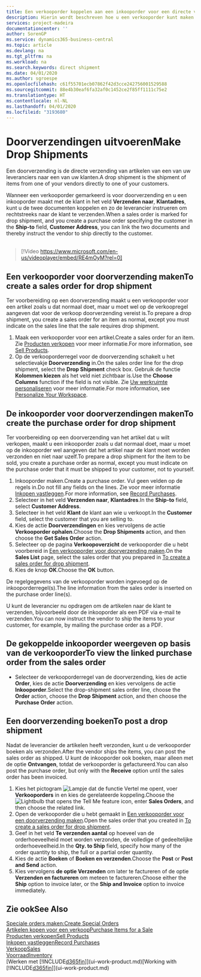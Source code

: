 ```yaml
---
title: Een verkooporder koppelen aan een inkooporder voor een directe verzending | Microsoft Docs
description: Hierin wordt beschreven hoe u een verkooporder kunt maken die is gekoppeld aan een inkooporder om verzending direct van de leverancier naar de klant mogelijk te maken.
services: project-madeira
documentationcenter: ''
author: SorenGP
ms.service: dynamics365-business-central
ms.topic: article
ms.devlang: na
ms.tgt_pltfrm: na
ms.workload: na
ms.search.keywords: direct shipment
ms.date: 04/01/2020
ms.author: sgroespe
ms.openlocfilehash: c61f55701ecb07862f42d3cce242756001529588
ms.sourcegitcommit: 88e4b30eaf6fa32af0c1452ce2f85ff1111c75e2
ms.translationtype: HT
ms.contentlocale: nl-NL
ms.lasthandoff: 04/01/2020
ms.locfileid: "3193680"
---
```

# <a name="make-drop-shipments"></a><span data-ttu-id="09a70-103">Doorverzendingen uitvoeren</span><span class="sxs-lookup"><span data-stu-id="09a70-103">Make Drop Shipments</span></span>
<span data-ttu-id="09a70-104">Een doorverzending is de directe verzending van artikelen van een van uw leveranciers naar een van uw klanten.</span><span class="sxs-lookup"><span data-stu-id="09a70-104">A drop shipment is the shipment of items from one of your vendors directly to one of your customers.</span></span>

<span data-ttu-id="09a70-105">Wanneer een verkooporder gemarkeerd is voor doorverzending en u een inkooporder maakt met de klant in het veld **Verzenden naar**, **Klantadres**, kunt u de twee documenten koppelen en zo de leverancier instrueren om rechtstreeks naar de klant te verzenden.</span><span class="sxs-lookup"><span data-stu-id="09a70-105">When a sales order is marked for drop shipment, and you create a purchase order specifying the customer in the **Ship-to** field, **Customer Address**, you can link the two documents and thereby instruct the vendor to ship directly to the customer.</span></span>
<br><br>  
  
> [!Video https://www.microsoft.com/en-us/videoplayer/embed/RE4mOyM?rel=0]

## <a name="to-create-a-sales-order-for-drop-shipment"></a><span data-ttu-id="09a70-106">Een verkooporder voor doorverzending maken</span><span class="sxs-lookup"><span data-stu-id="09a70-106">To create a sales order for drop shipment</span></span>
<span data-ttu-id="09a70-107">Ter voorbereiding op een doorverzending maakt u een verkooporder voor een artikel zoals u dat normaal doet, maar u moet wel op de verkoopregel aangeven dat voor de verkoop doorverzending vereist is.</span><span class="sxs-lookup"><span data-stu-id="09a70-107">To prepare a drop shipment, you create a sales order for an item as normal, except you must indicate on the sales line that the sale requires drop shipment.</span></span>

1. <span data-ttu-id="09a70-108">Maak een verkooporder voor een artikel.</span><span class="sxs-lookup"><span data-stu-id="09a70-108">Create a sales order for an item.</span></span> <span data-ttu-id="09a70-109">Zie [Producten verkopen](sales-how-sell-products.md) voor meer informatie.</span><span class="sxs-lookup"><span data-stu-id="09a70-109">For more information, see [Sell Products](sales-how-sell-products.md).</span></span>
2. <span data-ttu-id="09a70-110">Op de verkooporderregel voor de doorverzending schakelt u het selectievakje **Doorverzending** in.</span><span class="sxs-lookup"><span data-stu-id="09a70-110">On the sales order line for the drop shipment, select the **Drop Shipment** check box.</span></span> <span data-ttu-id="09a70-111">Gebruik de functie **Kolommen kiezen** als het veld niet zichtbaar is.</span><span class="sxs-lookup"><span data-stu-id="09a70-111">Use the **Choose Columns** function if the field is not visible.</span></span> <span data-ttu-id="09a70-112">Zie [Uw werkruimte personaliseren](ui-personalization-user.md) voor meer informatie.</span><span class="sxs-lookup"><span data-stu-id="09a70-112">For more information, see [Personalize Your Workspace](ui-personalization-user.md).</span></span>

## <a name="to-create-the-purchase-order-for-drop-shipment"></a><span data-ttu-id="09a70-113">De inkooporder voor doorverzendingen maken</span><span class="sxs-lookup"><span data-stu-id="09a70-113">To create the purchase order for drop shipment</span></span>
<span data-ttu-id="09a70-114">Ter voorbereiding op een doorverzending van het artikel dat u wilt verkopen, maakt u een inkooporder zoals u dat normaal doet, maar u moet op de inkooporder wel aangeven dat het artikel naar de klant moet worden verzonden en niet naar uzelf.</span><span class="sxs-lookup"><span data-stu-id="09a70-114">To prepare a drop shipment for the item to be sold, you create a purchase order as normal, except you must indicate on the purchase order that it must be shipped to your customer, not to yourself.</span></span>

1. <span data-ttu-id="09a70-115">Inkooporder maken.</span><span class="sxs-lookup"><span data-stu-id="09a70-115">Create a purchase order.</span></span> <span data-ttu-id="09a70-116">Vul geen velden op de regels in.</span><span class="sxs-lookup"><span data-stu-id="09a70-116">Do not fill any fields on the lines.</span></span> <span data-ttu-id="09a70-117">Zie voor meer informatie [Inkopen vastleggen](purchasing-how-record-purchases.md).</span><span class="sxs-lookup"><span data-stu-id="09a70-117">For more information, see [Record Purchases](purchasing-how-record-purchases.md).</span></span>
2. <span data-ttu-id="09a70-118">Selecteer in het veld **Verzenden naar**, **Klantadres**.</span><span class="sxs-lookup"><span data-stu-id="09a70-118">In the **Ship-to** field, select **Customer Address**.</span></span>
3. <span data-ttu-id="09a70-119">Selecteer in het veld **Klant** de klant aan wie u verkoopt.</span><span class="sxs-lookup"><span data-stu-id="09a70-119">In the **Customer** field, select the customer that you are selling to.</span></span>
3. <span data-ttu-id="09a70-120">Kies de actie **Doorverzendingen** en kies vervolgens de actie **Verkooporder ophalen**.</span><span class="sxs-lookup"><span data-stu-id="09a70-120">Choose the **Drop Shipments** action, and then choose the **Get Sales Order** action.</span></span>
4. <span data-ttu-id="09a70-121">Selecteer op de pagina **Verkoopoverzicht** de verkooporder die u hebt voorbereid in [Een verkooporder voor doorverzending maken](sales-how-drop-shipment.md#to-create-a-sales-order-for-drop-shipment).</span><span class="sxs-lookup"><span data-stu-id="09a70-121">On the **Sales List** page, select the sales order that you prepared in [To create a sales order for drop shipment](sales-how-drop-shipment.md#to-create-a-sales-order-for-drop-shipment).</span></span>
5. <span data-ttu-id="09a70-122">Kies de knop **OK**.</span><span class="sxs-lookup"><span data-stu-id="09a70-122">Choose the **OK** button.</span></span>

<span data-ttu-id="09a70-123">De regelgegevens van de verkooporder worden ingevoegd op de inkooporderregel(s).</span><span class="sxs-lookup"><span data-stu-id="09a70-123">The line information from the sales order is inserted on the purchase order line(s).</span></span>

<span data-ttu-id="09a70-124">U kunt de leverancier nu opdragen om de artikelen naar de klant te verzenden, bijvoorbeeld door de inkooporder als een PDF via e-mail te verzenden.</span><span class="sxs-lookup"><span data-stu-id="09a70-124">You can now instruct the vendor to ship the items to your customer, for example, by mailing the purchase order as a PDF.</span></span>     

## <a name="to-view-the-linked-purchase-order-from-the-sales-order"></a><span data-ttu-id="09a70-125">De gekoppelde inkooporder weergeven op basis van de verkooporder</span><span class="sxs-lookup"><span data-stu-id="09a70-125">To view the linked purchase order from the sales order</span></span>
* <span data-ttu-id="09a70-126">Selecteer de verkooporderregel van de doorverzending, kies de actie **Order**, kies de actie **Doorverzending** en kies vervolgens de actie **Inkooporder**.</span><span class="sxs-lookup"><span data-stu-id="09a70-126">Select the drop-shipment sales order line, choose the **Order** action, choose the **Drop Shipment** action, and then choose the **Purchase Order** action.</span></span>

## <a name="to-post-a-drop-shipment"></a><span data-ttu-id="09a70-127">Een doorverzending boeken</span><span class="sxs-lookup"><span data-stu-id="09a70-127">To post a drop shipment</span></span>
<span data-ttu-id="09a70-128">Nadat de leverancier de artikelen heeft verzonden, kunt u de verkooporder boeken als verzonden.</span><span class="sxs-lookup"><span data-stu-id="09a70-128">After the vendor ships the items, you can post the sales order as shipped.</span></span> <span data-ttu-id="09a70-129">U kunt de inkooporder ook boeken, maar alleen met de optie **Ontvangen**, totdat de verkooporder is gefactureerd.</span><span class="sxs-lookup"><span data-stu-id="09a70-129">You can also post the purchase order, but only with the **Receive** option until the sales order has been invoiced.</span></span>

1. <span data-ttu-id="09a70-130">Kies het pictogram ![Lampje dat de functie Vertel me opent](media/ui-search/search_small.png "Vertel me wat u wilt doen"), voer **Verkooporders** in en kies de gerelateerde koppeling.</span><span class="sxs-lookup"><span data-stu-id="09a70-130">Choose the ![Lightbulb that opens the Tell Me feature](media/ui-search/search_small.png "Tell me what you want to do") icon, enter **Sales Orders**, and then choose the related link.</span></span>
2. <span data-ttu-id="09a70-131">Open de verkooporder die u hebt gemaakt in [Een verkooporder voor een doorverzending maken]().</span><span class="sxs-lookup"><span data-stu-id="09a70-131">Open the sales order that you created in [To create a sales order for drop shipment]().</span></span>
3. <span data-ttu-id="09a70-132">Geef in het veld **Te verzenden aantal** op hoeveel van de orderhoeveelheid moet worden verzonden, de volledige of gedeeltelijke orderhoeveelheid.</span><span class="sxs-lookup"><span data-stu-id="09a70-132">In the **Qty. to Ship** field, specify how many of the order quantity to ship, the full or a partial order quantity.</span></span>
4. <span data-ttu-id="09a70-133">Kies de actie **Boeken** of **Boeken en verzenden**.</span><span class="sxs-lookup"><span data-stu-id="09a70-133">Choose the **Post** or **Post and Send** action.</span></span>
5. <span data-ttu-id="09a70-134">Kies vervolgens **de optie Verzenden** om later te factureren of de optie **Verzenden en factureren** om meteen te factureren.</span><span class="sxs-lookup"><span data-stu-id="09a70-134">Choose either the **Ship** option to invoice later, or the **Ship and Invoice** option to invoice immediately.</span></span>

## <a name="see-also"></a><span data-ttu-id="09a70-135">Zie ook</span><span class="sxs-lookup"><span data-stu-id="09a70-135">See Also</span></span>
[<span data-ttu-id="09a70-136">Speciale orders maken:</span><span class="sxs-lookup"><span data-stu-id="09a70-136">Create Special Orders</span></span>](sales-how-to-create-special-orders.md)  
[<span data-ttu-id="09a70-137">Artikelen kopen voor een verkoop</span><span class="sxs-lookup"><span data-stu-id="09a70-137">Purchase Items for a Sale</span></span>](purchasing-how-purchase-products-sale.md)  
[<span data-ttu-id="09a70-138">Producten verkopen</span><span class="sxs-lookup"><span data-stu-id="09a70-138">Sell Products</span></span>](sales-how-sell-products.md)  
[<span data-ttu-id="09a70-139">Inkopen vastleggen</span><span class="sxs-lookup"><span data-stu-id="09a70-139">Record Purchases</span></span>](purchasing-how-record-purchases.md)  
[<span data-ttu-id="09a70-140">Verkoop</span><span class="sxs-lookup"><span data-stu-id="09a70-140">Sales</span></span>](sales-manage-sales.md)  
[<span data-ttu-id="09a70-141">Voorraad</span><span class="sxs-lookup"><span data-stu-id="09a70-141">Inventory</span></span>](inventory-manage-inventory.md)  
<span data-ttu-id="09a70-142">[Werken met [!INCLUDE[d365fin](includes/d365fin_md.md)]](ui-work-product.md)</span><span class="sxs-lookup"><span data-stu-id="09a70-142">[Working with [!INCLUDE[d365fin](includes/d365fin_md.md)]](ui-work-product.md)</span></span>
